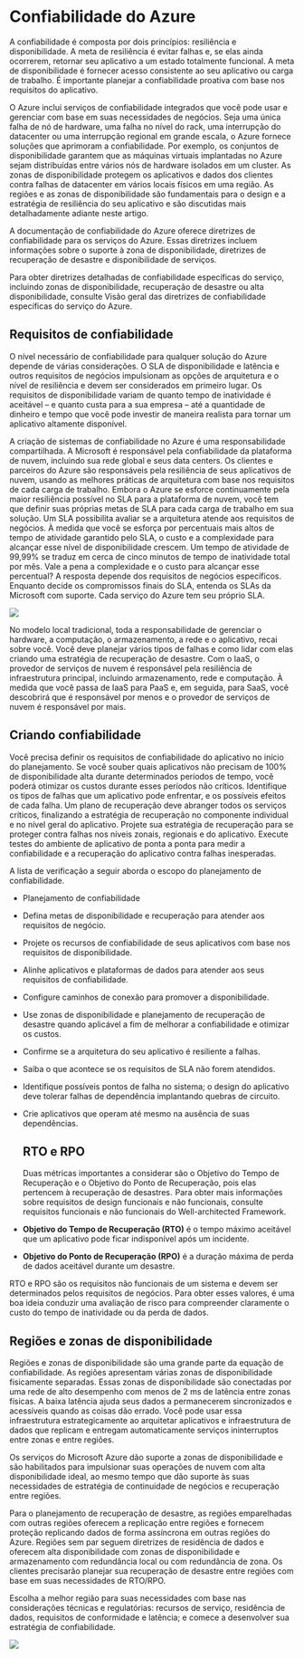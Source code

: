 # Confiabilidade do Azure

A confiabilidade é composta por dois princípios: resiliência e disponibilidade. A meta de resiliência é evitar falhas e, se elas ainda ocorrerem, retornar seu aplicativo a um estado totalmente funcional. A meta de disponibilidade é fornecer acesso consistente ao seu aplicativo ou carga de trabalho. É importante planejar a confiabilidade proativa com base nos requisitos do aplicativo.

O Azure inclui serviços de confiabilidade integrados que você pode usar e gerenciar com base em suas necessidades de negócios. Seja uma única falha de nó de hardware, uma falha no nível do rack, uma interrupção do datacenter ou uma interrupção regional em grande escala, o Azure fornece soluções que aprimoram a confiabilidade. Por exemplo, os conjuntos de disponibilidade garantem que as máquinas virtuais implantadas no Azure sejam distribuídas entre vários nós de hardware isolados em um cluster. As zonas de disponibilidade protegem os aplicativos e dados dos clientes contra falhas de datacenter em vários locais físicos em uma região. As regiões e as zonas de disponibilidade são fundamentais para o design e a estratégia de resiliência do seu aplicativo e são discutidas mais detalhadamente adiante neste artigo.

A documentação de confiabilidade do Azure oferece diretrizes de confiabilidade para os serviços do Azure. Essas diretrizes incluem informações sobre o suporte à zona de disponibilidade, diretrizes de recuperação de desastre e disponibilidade de serviços.

Para obter diretrizes detalhadas de confiabilidade específicas do serviço, incluindo zonas de disponibilidade, recuperação de desastre ou alta disponibilidade, consulte Visão geral das diretrizes de confiabilidade específicas do serviço do Azure.


## Requisitos de confiabilidade

O nível necessário de confiabilidade para qualquer solução do Azure depende de várias considerações. O SLA de disponibilidade e latência e outros requisitos de negócios impulsionam as opções de arquitetura e o nível de resiliência e devem ser considerados em primeiro lugar. Os requisitos de disponibilidade variam de quanto tempo de inatividade é aceitável – e quanto custa para a sua empresa – até a quantidade de dinheiro e tempo que você pode investir de maneira realista para tornar um aplicativo altamente disponível.

A criação de sistemas de confiabilidade no Azure é uma responsabilidade compartilhada. A Microsoft é responsável pela confiabilidade da plataforma de nuvem, incluindo sua rede global e seus data centers. Os clientes e parceiros do Azure são responsáveis pela resiliência de seus aplicativos de nuvem, usando as melhores práticas de arquitetura com base nos requisitos de cada carga de trabalho. Embora o Azure se esforce continuamente pela maior resiliência possível no SLA para a plataforma de nuvem, você tem que definir suas próprias metas de SLA para cada carga de trabalho em sua solução. Um SLA possibilita avaliar se a arquitetura atende aos requisitos de negócios. À medida que você se esforça por percentuais mais altos de tempo de atividade garantido pelo SLA, o custo e a complexidade para alcançar esse nível de disponibilidade crescem. Um tempo de atividade de 99,99% se traduz em cerca de cinco minutos de tempo de inatividade total por mês. Vale a pena a complexidade e o custo para alcançar esse percentual? A resposta depende dos requisitos de negócios específicos. Enquanto decide os compromissos finais do SLA, entenda os SLAs da Microsoft com suporte. Cada serviço do Azure tem seu próprio SLA.

![](https://learn.microsoft.com/pt-br/azure/reliability/media/shared-responsibility.svg)

No modelo local tradicional, toda a responsabilidade de gerenciar o hardware, a computação, o armazenamento, a rede e o aplicativo, recai sobre você. Você deve planejar vários tipos de falhas e como lidar com elas criando uma estratégia de recuperação de desastre. Com o IaaS, o provedor de serviços de nuvem é responsável pela resiliência de infraestrutura principal, incluindo armazenamento, rede e computação. À medida que você passa de IaaS para PaaS e, em seguida, para SaaS, você descobrirá que é responsável por menos e o provedor de serviços de nuvem é responsável por mais.  

## Criando confiabilidade

Você precisa definir os requisitos de confiabilidade do aplicativo no início do planejamento. Se você souber quais aplicativos não precisam de 100% de disponibilidade alta durante determinados períodos de tempo, você poderá otimizar os custos durante esses períodos não críticos. Identifique os tipos de falhas que um aplicativo pode enfrentar, e os possíveis efeitos de cada falha. Um plano de recuperação deve abranger todos os serviços críticos, finalizando a estratégia de recuperação no componente individual e no nível geral do aplicativo. Projete sua estratégia de recuperação para se proteger contra falhas nos níveis zonais, regionais e do aplicativo. Execute testes do ambiente de aplicativo de ponta a ponta para medir a confiabilidade e a recuperação do aplicativo contra falhas inesperadas.

A lista de verificação a seguir aborda o escopo do planejamento de confiabilidade.

- Planejamento de confiabilidade
- Defina metas de disponibilidade e recuperação para atender aos requisitos de negócio.
- Projete os recursos de confiabilidade de seus aplicativos com base nos requisitos de disponibilidade.
- Alinhe aplicativos e plataformas de dados para atender aos seus requisitos de confiabilidade.
- Configure caminhos de conexão para promover a disponibilidade.
- Use zonas de disponibilidade e planejamento de recuperação de desastre quando aplicável a fim de melhorar a confiabilidade e otimizar os custos.
- Confirme se a arquitetura do seu aplicativo é resiliente a falhas.
- Saiba o que acontece se os requisitos de SLA não forem atendidos.
- Identifique possíveis pontos de falha no sistema; o design do aplicativo deve tolerar falhas de dependência implantando quebras de circuito.
- Crie aplicativos que operam até mesmo na ausência de suas dependências.

  ## RTO e RPO

  Duas métricas importantes a considerar são o Objetivo do Tempo de Recuperação e o Objetivo do Ponto de Recuperação, pois elas pertencem à recuperação de desastres.  Para obter mais informações sobre requisitos de design funcionais e não funcionais, consulte requisitos funcionais e não funcionais do Well-architected Framework.

- **Objetivo do Tempo de Recuperação (RTO)** é o tempo máximo aceitável que um aplicativo pode ficar indisponível após um incidente.

- **Objetivo do Ponto de Recuperação (RPO)** é a duração máxima de perda de dados aceitável durante um desastre.

RTO e RPO são os requisitos não funcionais de um sistema e devem ser determinados pelos requisitos de negócios. Para obter esses valores, é uma boa ideia conduzir uma avaliação de risco para compreender claramente o custo do tempo de inatividade ou da perda de dados.  

## Regiões e zonas de disponibilidade

Regiões e zonas de disponibilidade são uma grande parte da equação de confiabilidade. As regiões apresentam várias zonas de disponibilidade fisicamente separadas. Essas zonas de disponibilidade são conectadas por uma rede de alto desempenho com menos de 2 ms de latência entre zonas físicas. A baixa latência ajuda seus dados a permanecerem sincronizados e acessíveis quando as coisas dão errado. Você pode usar essa infraestrutura estrategicamente ao arquitetar aplicativos e infraestrutura de dados que replicam e entregam automaticamente serviços ininterruptos entre zonas e entre regiões.

Os serviços do Microsoft Azure dão suporte a zonas de disponibilidade e são habilitados para impulsionar suas operações de nuvem com alta disponibilidade ideal, ao mesmo tempo que dão suporte às suas necessidades de estratégia de continuidade de negócios e recuperação entre regiões.

Para o planejamento de recuperação de desastre, as regiões emparelhadas com outras regiões oferecem a replicação entre regiões e fornecem proteção replicando dados de forma assíncrona em outras regiões do Azure. Regiões sem par seguem diretrizes de residência de dados e oferecem alta disponibilidade com zonas de disponibilidade e armazenamento com redundância local ou com redundância de zona. Os clientes precisarão planejar sua recuperação de desastre entre regiões com base em suas necessidades de RTO/RPO.

Escolha a melhor região para suas necessidades com base nas considerações técnicas e regulatórias: recursos de serviço, residência de dados, requisitos de conformidade e latência; e comece a desenvolver sua estratégia de confiabilidade.

![](https://unascimento.wordpress.com/wp-content/uploads/2020/01/azureresilienceservices4.png)
